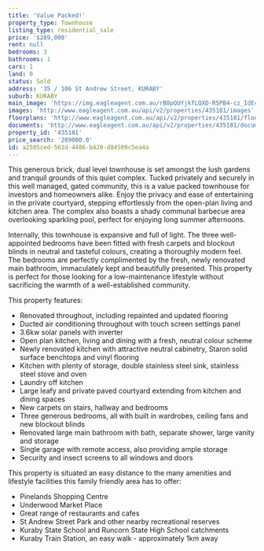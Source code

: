 ```yaml
---
title: 'Value Packed!'
property_type: Townhouse
listing_type: residential_sale
price: '$289,000'
rent: null
bedrooms: 3
bathrooms: 1
cars: 1
land: 0
status: Sold
address: '35 / 106 St Andrew Street, KURABY'
suburb: KURABY
main_image: 'https://img.eagleagent.com.au/rB8pQUYjkfLQXD-R5PB4-cz_IdE=/1280x854/smart/https://s3-us-west-2.amazonaws.com/eagleagent-orig/images/6821403/126194918-image-M.jpg'
images: 'http://www.eagleagent.com.au/api/v2/properties/435181/images'
floorplans: 'http://www.eagleagent.com.au/api/v2/properties/435181/floorplans'
documents: 'http://www.eagleagent.com.au/api/v2/properties/435181/documents'
property_id: '435181'
price_search: '289000.0'
id: a2505ced-561d-4486-b420-d84509c5ea4a
---
```

This generous brick, dual level townhouse is set amongst the lush gardens and tranquil grounds of this quiet complex. Tucked privately and securely in this well managed, gated community, this is a value packed townhouse for investors and homeowners alike. Enjoy the privacy and ease of entertaining in the private courtyard, stepping effortlessly from the open-plan living and kitchen area. The complex also boasts a shady communal barbecue area overlooking sparkling pool, perfect for enjoying long summer afternoons.

Internally, this townhouse is expansive and full of light. The three well-appointed bedrooms have been fitted with fresh carpets and blockout blinds in neutral and tasteful colours, creating a thoroughly modern feel. The bedrooms are perfectly complimented by the fresh, newly renovated main bathroom, immaculately kept and beautifully presented. This property is perfect for those looking for a low-maintenance lifestyle without sacrificing the warmth of a well-established community.

This property features:

*  Renovated throughout, including repainted and updated flooring
*  Ducted air conditioning throughout with touch screen settings panel
*  3.6kw solar panels with inverter
*  Open plan kitchen, living and dining with a fresh, neutral colour scheme
*  Newly renovated kitchen with attractive neutral cabinetry, Staron solid surface benchtops and vinyl flooring
*  Kitchen with plenty of storage, double stainless steel sink, stainless steel stove and oven
*  Laundry off kitchen
*  Large leafy and private paved courtyard extending from kitchen and dining spaces
*  New carpets on stairs, hallway and bedrooms
*  Three generous bedrooms, all with built in wardrobes, ceiling fans and new blockout blinds
*  Renovated large main bathroom with bath, separate shower, large vanity and storage
*  Single garage with remote access, also providing ample storage
*  Security and insect screens to all windows and doors

This property is situated an easy distance to the many amenities and lifestyle facilities this family friendly area has to offer:
*  Pinelands Shopping Centre
*  Underwood Market Place
*  Great range of restaurants and cafes
*  St Andrew Street Park and other nearby recreational reserves
*  Kuraby State School and Runcorn State High School catchments
*  Kuraby Train Station, an easy walk - approximately 1km away